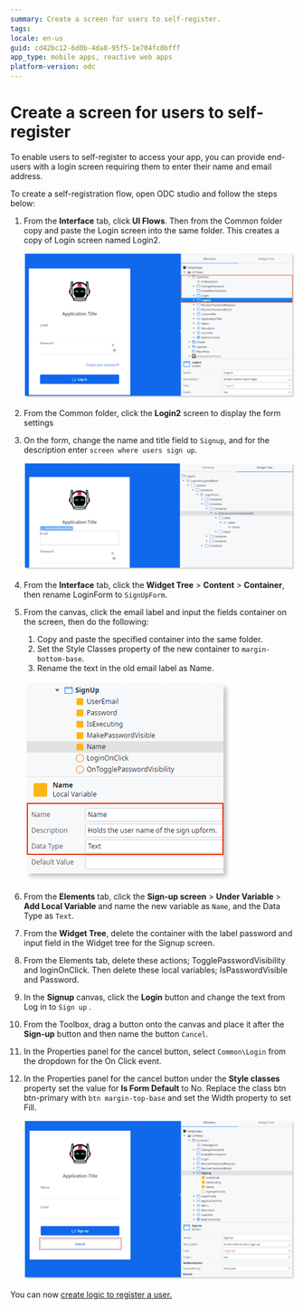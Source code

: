 ```yaml
---
summary: Create a screen for users to self-register.
tags:
locale: en-us
guid: cd42bc12-6d0b-4da8-95f5-1e704fc0bfff
app_type: mobile apps, reactive web apps
platform-version: odc
---
```


# Create a screen for users to self-register

To enable users to self-register to access your app, you can provide end-users with a login screen requiring them to enter their name and email address.
  
To create a self-registration flow, open ODC studio and follow the steps below:

1. From the **Interface** tab, click **UI Flows**. Then from the Common folder copy and paste the Login screen into the same folder. This creates a copy of Login screen named Login2.

    ![Copy login screen](images/copy-login-screen-odcs.png)

1. From the Common folder, click the **Login2** screen to display the form settings

1. On the form, change the name and title field to `Signup`, and for the description enter `screen where users sign up`.

    ![Sign-up screen structure](images/page-structure-odcs.png)

1. From the **Interface** tab, click the **Widget Tree** > **Content** > **Container**, then rename LoginForm to `SignUpForm`.

1. From the canvas, click the email label and input the fields container on the screen, then do the following:
    1. Copy and paste the specified container into the same folder.
    1. Set the Style Classes property of the new container to `margin-bottom-base`.
    1. Rename the text in the old email label as Name.

    ![Sign-up screen rename local variables](images/rename-local-variable-odcs.png)

1. From the **Elements** tab, click the **Sign-up screen** > **Under Variable** > **Add Local Variable** and name the new variable as `Name`, and the Data Type as `Text`.

1. From the **Widget Tree**, delete the container with the label password and input field in the Widget tree for the Signup screen.  

1. From the Elements tab, delete these actions; TogglePasswordVisibility and loginOnClick. Then delete these local variables; IsPasswordVisible and Password.

1. In the **Signup** canvas, click the **Login** button and change the text from Log in to `Sign up` .

1. From the Toolbox, drag a button onto the canvas and place it after the **Sign-up** button and then name the button `Cancel`.

1. In the Properties panel for the cancel button, select `Common\Login` from the dropdown for the On Click event.

1. In the Properties panel for the cancel button under the **Style classes** property set the value for **Is Form Default** to No. Replace the class btn btn-primary with `btn margin-top-base` and set the Width property to set Fill.

    ![Sign-up delete useless code from Login screen.](images/delete-useless-code-odcs.png)

You can now [create logic to register a user.](logic.md)
